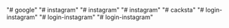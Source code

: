 "# google" 
"# instagram" 
"# instagram" 
"# instagram" 
"# cacksta" 
"# login-instagram" 
"# login-instagram" 
"# login-instagram" 
